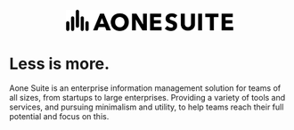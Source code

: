 <p align="center">
  <img width="300" src="https://raw.githubusercontent.com/aonesuite/.github/main/aonesuite.svg">
</p>

# Less is more.

Aone Suite is an enterprise information management solution for teams of all sizes,
from startups to large enterprises. Providing a variety of tools and services,
and pursuing minimalism and utility, to help teams reach their full potential and focus on this.
